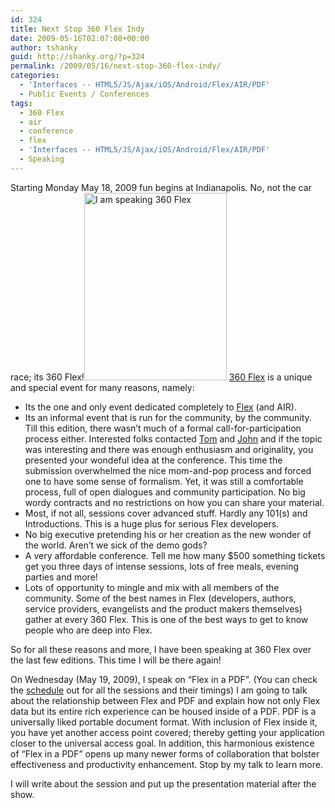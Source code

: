 ```yaml
---
id: 324
title: Next Stop 360 Flex Indy
date: 2009-05-16T02:07:08+00:00
author: tshanky
guid: http://shanky.org/?p=324
permalink: /2009/05/16/next-stop-360-flex-indy/
categories:
  - 'Interfaces -- HTML5/JS/Ajax/iOS/Android/Flex/AIR/PDF'
  - Public Events / Conferences
tags:
  - 360 Flex
  - air
  - conference
  - flex
  - 'Interfaces -- HTML5/JS/Ajax/iOS/Android/Flex/AIR/PDF'
  - Speaking
---
```

Starting Monday May 18, 2009 fun begins at Indianapolis. No, not the car race; its 360 Flex!<a rel="attachment wp-att-325" href="http://shanky.org/2009/05/16/next-stop-360-flex-indy/360flex/"><img class="alignnone size-medium wp-image-325" title="I am speaking 360 Flex" src="http://shanky.org/wp-content/uploads/2009/05/360flex-228x300.png" alt="I am speaking 360 Flex" width="228" height="300" /></a> <a title="360 Flex" href="http://www.360flex.com/" target="_blank">360 Flex</a> is a unique and special event for many reasons, namely:

  * Its the one and only event dedicated completely to <a title="Flex" href="http://www.adobe.com/products/flex/" target="_blank">Flex</a> (and AIR).
  * Its an informal event that is run for the community, by the community. Till this edition, there wasn&#8217;t much of a formal call-for-participation process either. Interested folks contacted <a title="Tom Ortega" href="http://lordbron.wordpress.com/" target="_blank">Tom</a> and <a title="John Wilker" href="http://johnwilker.com/" target="_blank">John</a> and if the topic was interesting and there was enough enthusiasm and originality, you presented your wondeful idea at the conference. This time the submission overwhelmed the nice mom-and-pop process and forced one to have some sense of formalism. Yet, it was still a comfortable process, full of open dialogues and community participation. No big wordy contracts and no restrictions on how you can share your material.
  * Most, if not all, sessions cover advanced stuff. Hardly any 101(s) and Introductions. This is a huge plus for serious Flex developers.
  * No big executive pretending his or her creation as the new wonder of the world. Aren&#8217;t we sick of the demo gods?
  * A very affordable conference. Tell me how many $500 something tickets get you three days of intense sessions, lots of free meals, evening parties and more!
  * Lots of opportunity to mingle and mix with all members of the community. Some of the best names in Flex (developers, authors, service providers, evangelists and the product makers themselves) gather at every 360 Flex. This is one of the best ways to get to know people who are deep into Flex.

So for all these reasons and more, I have been speaking at 360 Flex over the last few editions. This time I will be there again!

On Wednesday (May 19, 2009), I speak on &#8220;Flex in a PDF&#8221;. (You can check the <a title="360 Flex Schedule" href="http://www.360flex.com/schedule" target="_blank">schedule</a> out for all the sessions and their timings) I am going to talk about the relationship between Flex and PDF and explain how not only Flex data but its entire rich experience can be housed inside of a PDF. PDF is a universally liked portable document format. With inclusion of Flex inside it, you have yet another access point covered; thereby getting your application closer to the universal access goal. In addition, this harmonious existence of &#8220;Flex in a PDF&#8221; opens up many newer forms of collaboration that bolster effectiveness and productivity enhancement. Stop by my talk to learn more.

I will write about the session and put up the presentation material after the show.